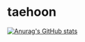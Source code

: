 # taehoon
<!-- [![Solved.ac Profile](http://mazassumnida.wtf/api/generate_badge?boj=wisesth)](https://solved.ac/wisesth)<br/> -->

<!-- [![Top Langs](https://github-readme-stats.vercel.app/api/top-langs/?username=wisesth&langs_count=8)](https://github.com/wisesth/github-readme-stats)<br/> -->

[![Anurag's GitHub stats](https://github-readme-stats.vercel.app/api?username=wisesth&count_private=true&show_icons=true&theme=radical)](https://github.com/anuraghazra/github-readme-stats)
